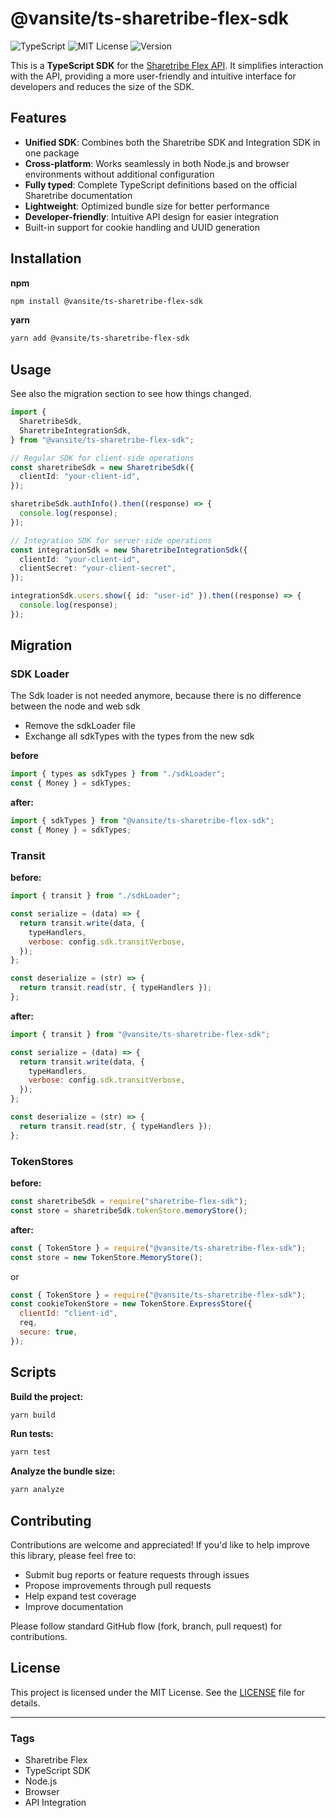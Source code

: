 # @vansite/ts-sharetribe-flex-sdk

![TypeScript](https://img.shields.io/badge/TypeScript-4.x-blue)
![MIT License](https://img.shields.io/badge/license-MIT-green)
![Version](https://img.shields.io/badge/version-1.0.14-blue)

This is a **TypeScript SDK** for the [Sharetribe Flex API](https://www.sharetribe.com/api-reference/). It simplifies interaction with the API, providing a more user-friendly and intuitive interface for developers and reduces the size of the SDK.

## Features

- **Unified SDK**: Combines both the Sharetribe SDK and Integration SDK in one package
- **Cross-platform**: Works seamlessly in both Node.js and browser environments without additional configuration
- **Fully typed**: Complete TypeScript definitions based on the official Sharetribe documentation
- **Lightweight**: Optimized bundle size for better performance
- **Developer-friendly**: Intuitive API design for easier integration
- Built-in support for cookie handling and UUID generation

## Installation

**npm**

```bash
npm install @vansite/ts-sharetribe-flex-sdk
```

**yarn**

```bash
yarn add @vansite/ts-sharetribe-flex-sdk
```

## Usage

See also the migration section to see how things changed.

```typescript
import {
  SharetribeSdk,
  SharetribeIntegrationSdk,
} from "@vansite/ts-sharetribe-flex-sdk";

// Regular SDK for client-side operations
const sharetribeSdk = new SharetribeSdk({
  clientId: "your-client-id",
});

sharetribeSdk.authInfo().then((response) => {
  console.log(response);
});

// Integration SDK for server-side operations
const integrationSdk = new SharetribeIntegrationSdk({
  clientId: "your-client-id",
  clientSecret: "your-client-secret",
});

integrationSdk.users.show({ id: "user-id" }).then((response) => {
  console.log(response);
});
```

## Migration

### SDK Loader

The Sdk loader is not needed anymore, because there is no difference between the node and web sdk

- Remove the sdkLoader file
- Exchange all sdkTypes with the types from the new sdk

**before**

```javascript
import { types as sdkTypes } from "./sdkLoader";
const { Money } = sdkTypes;
```

**after:**

```javascript
import { sdkTypes } from "@vansite/ts-sharetribe-flex-sdk";
const { Money } = sdkTypes;
```

### Transit

**before:**

```javascript
import { transit } from "./sdkLoader";

const serialize = (data) => {
  return transit.write(data, {
    typeHandlers,
    verbose: config.sdk.transitVerbose,
  });
};

const deserialize = (str) => {
  return transit.read(str, { typeHandlers });
};
```

**after:**

```javascript
import { transit } from "@vansite/ts-sharetribe-flex-sdk";

const serialize = (data) => {
  return transit.write(data, {
    typeHandlers,
    verbose: config.sdk.transitVerbose,
  });
};

const deserialize = (str) => {
  return transit.read(str, { typeHandlers });
};
```

### TokenStores

**before:**

```javascript
const sharetribeSdk = require("sharetribe-flex-sdk");
const store = sharetribeSdk.tokenStore.memoryStore();
```

**after:**

```javascript
const { TokenStore } = require("@vansite/ts-sharetribe-flex-sdk");
const store = new TokenStore.MemoryStore();
```

or

```javascript
const { TokenStore } = require("@vansite/ts-sharetribe-flex-sdk");
const cookieTokenStore = new TokenStore.ExpressStore({
  clientId: "client-id",
  req,
  secure: true,
});
```

## Scripts

**Build the project:**

```bash
yarn build
```

**Run tests:**

```bash
yarn test
```

**Analyze the bundle size:**

```bash
yarn analyze
```

## Contributing

Contributions are welcome and appreciated! If you'd like to help improve this library, please feel free to:

- Submit bug reports or feature requests through issues
- Propose improvements through pull requests
- Help expand test coverage
- Improve documentation

Please follow standard GitHub flow (fork, branch, pull request) for contributions.

## License

This project is licensed under the MIT License. See the [LICENSE](LICENSE.txt) file for details.

---

### Tags

- Sharetribe Flex
- TypeScript SDK
- Node.js
- Browser
- API Integration
